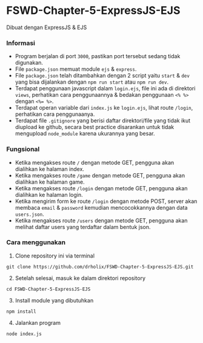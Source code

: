 # FSWD-Chapter-5-ExpressJS-EJS


Dibuat dengan ExpressJS & EJS

### Informasi

* Program berjalan di port `3000`, pastikan port tersebut sedang tidak digunakan.
* File `package.json` memuat module `ejs` & `express`.
* File `package.json` telah ditambahkan dengan 2 script yaitu `start` & `dev` yang bisa dijalankan dengan `npm run start` atau `npm run dev`.
* Terdapat penggunaan javascript dalam `login.ejs`, file ini ada di direktori `views`, perhatikan cara penggunaannya & bedakan penggunaan `<% %>` dengan `<%= %>`.
* Terdapat operan variable dari `index.js` ke `login.ejs`, lihat route `/login`, perhatikan cara penggunaanya.
* Terdapat file `.gitignore` yang berisi daftar direktori/file yang tidak ikut diupload ke github, secara best practice disarankan untuk tidak mengupload `node_module` karena ukurannya yang besar.

### Fungsional

* Ketika mengakses route `/` dengan metode GET, pengguna akan dialihkan ke halaman index.
* Ketika mengakses route `/game` dengan metode GET, pengguna akan dialihkan ke halaman game.
* Ketika mengakses route `/login` dengan metode GET, pengguna akan dialihkan ke halaman login.
* Ketika mengirim form ke route `/login` dengan metode POST, server akan membaca `email` & `password` kemudian mencocokkannya dengan data `users.json`.
* Ketika mengakses route `/users` dengan metode GET, pengguna akan melihat daftar users yang terdaftar dalam bentuk json.

### Cara menggunakan

1. Clone repository ini via terminal

```
git clone https://github.com/drholix/FSWD-Chapter-5-ExpressJS-EJS.git
```

2. Setelah selesai, masuk ke dalam direktori repository

```
cd FSWD-Chapter-5-ExpressJS-EJS
```

3. Install module yang dibutuhkan

```
npm install
```

4. Jalankan program

```
node index.js
```
